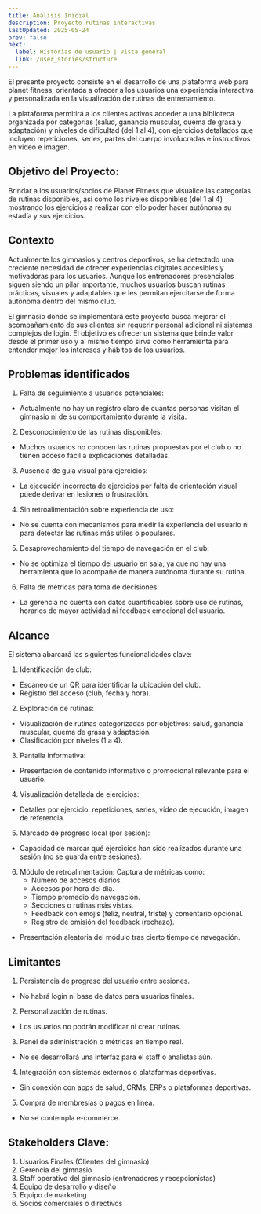 ```yaml
---
title: Análisis Inicial
description: Proyecto rutinas interactivas
lastUpdated: 2025-05-24
prev: false
next:
  label: Historias de usuario | Vista general
  link: /user_stories/structure
---
```


El presente proyecto consiste en el desarrollo de una plataforma web para planet fitness, orientada a ofrecer a los usuarios una experiencia interactiva y personalizada en la visualización de rutinas de entrenamiento.

La plataforma permitirá a los clientes activos acceder a una biblioteca organizada por categorías (salud, ganancia muscular, quema de grasa y adaptación) y niveles de dificultad (del 1 al 4), con ejercicios detallados que incluyen repeticiones, series, partes del cuerpo involucradas e instructivos en video e imagen.


## Objetivo del Proyecto:
Brindar a los usuarios/socios de Planet Fitness que visualice las categorías de rutinas disponibles, así como los niveles disponibles (del 1 al 4) mostrando los ejercicios a realizar con ello poder hacer autónoma su estadía y sus ejercicios.


## Contexto
Actualmente los gimnasios y centros deportivos, se ha detectado una creciente necesidad de ofrecer experiencias digitales accesibles y motivadoras para los usuarios. Aunque los entrenadores presenciales siguen siendo un pilar importante, muchos usuarios buscan rutinas prácticas, visuales y adaptables que les permitan ejercitarse de forma autónoma dentro del mismo club.

El gimnasio donde se implementará este proyecto busca mejorar el acompañamiento de sus clientes sin requerir personal adicional ni sistemas complejos de login. El objetivo es ofrecer un sistema que brinde valor desde el primer uso y al mismo tiempo sirva como herramienta para entender mejor los intereses y hábitos de los usuarios.

## Problemas identificados

1. Falta de seguimiento a usuarios potenciales:
  - Actualmente no hay un registro claro de cuántas personas visitan el gimnasio ni de su comportamiento durante la visita.
2. Desconocimiento de las rutinas disponibles:
  - Muchos usuarios no conocen las rutinas propuestas por el club o no tienen acceso fácil a explicaciones detalladas.
3. Ausencia de guía visual para ejercicios:
  - La ejecución incorrecta de ejercicios por falta de orientación visual puede derivar en lesiones o frustración.
4. Sin retroalimentación sobre experiencia de uso:
  - No se cuenta con mecanismos para medir la experiencia del usuario ni para detectar las rutinas más útiles o populares.
5. Desaprovechamiento del tiempo de navegación en el club:
  - No se optimiza el tiempo del usuario en sala, ya que no hay una herramienta que lo acompañe de manera autónoma durante su rutina.
6. Falta de métricas para toma de decisiones:
  - La gerencia no cuenta con datos cuantificables sobre uso de rutinas, horarios de mayor actividad ni feedback emocional del usuario.

## Alcance
El sistema abarcará las siguientes funcionalidades clave:

1. Identificación de club:
  - Escaneo de un QR para identificar la ubicación del club.
  - Registro del acceso (club, fecha y hora).
2. Exploración de rutinas:
  - Visualización de rutinas categorizadas por objetivos: salud, ganancia muscular, quema de grasa y adaptación.
  - Clasificación por niveles (1 a 4).
3. Pantalla informativa:
  - Presentación de contenido informativo o promocional relevante para el usuario.
4. Visualización detallada de ejercicios:
  - Detalles por ejercicio: repeticiones, series, video de ejecución, imagen de referencia.
5. Marcado de progreso local (por sesión):
  - Capacidad de marcar qué ejercicios han sido realizados durante una sesión (no se guarda entre sesiones).
6. Módulo de retroalimentación:
  Captura de métricas como:
    - Número de accesos diarios.
    - Accesos por hora del día.
    - Tiempo promedio de navegación.
    - Secciones o rutinas más vistas.
    - Feedback con emojis (feliz, neutral, triste) y comentario opcional.
    - Registro de omisión del feedback (rechazo).
  - Presentación aleatoria del módulo tras cierto tiempo de navegación.

## Limitantes

1. Persistencia de progreso del usuario entre sesiones.
  - No habrá login ni base de datos para usuarios finales.
2. Personalización de rutinas.
  - Los usuarios no podrán modificar ni crear rutinas.
3. Panel de administración o métricas en tiempo real.
  - No se desarrollará una interfaz para el staff o analistas aún.
4. Integración con sistemas externos o plataformas deportivas.
  - Sin conexión con apps de salud, CRMs, ERPs o plataformas deportivas.
5. Compra de membresías o pagos en línea.
  - No se contempla e-commerce.

## Stakeholders Clave:

1. Usuarios Finales (Clientes del gimnasio)
2. Gerencia del gimnasio
3. Staff operativo del gimnasio (entrenadores y recepcionistas)
4. Equipo de desarrollo y diseño
5. Equipo de marketing
6. Socios comerciales o directivos

